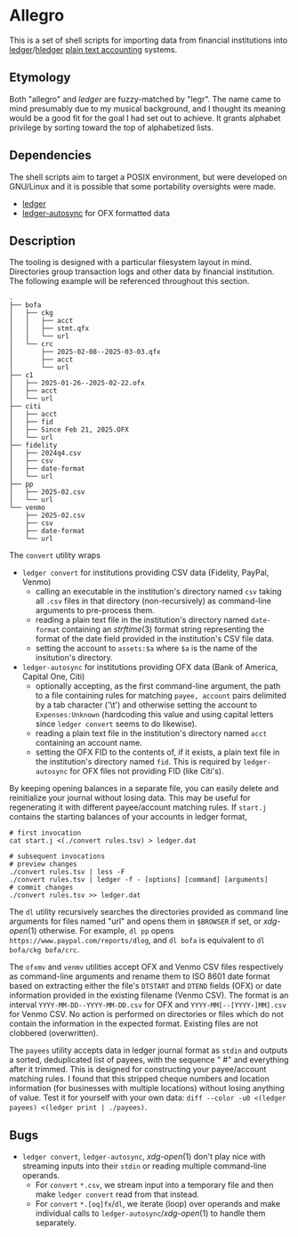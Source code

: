 # Allegro

This is a set of shell scripts for importing data from financial institutions into [ledger][]/[hledger][] [plain text accounting][] systems.

[ledger]: https://ledger-cli.org/
[hledger]: https://hledger.org/
[plain text accounting]: https://plaintextaccounting.org/

## Etymology

Both "allegro" and *ledger* are fuzzy-matched by "legr". The name came to mind presumably due to my musical background, and I thought its meaning would be a good fit for the goal I had set out to achieve. It grants alphabet privilege by sorting toward the top of alphabetized lists.

## Dependencies

The shell scripts aim to target a POSIX environment, but were developed on GNU/Linux and it is possible that some portability oversights were made.

- [ledger](https://ledger-cli.org/)
- [ledger-autosync](https://github.com/egh/ledger-autosync/) for OFX formatted data

## Description

The tooling is designed with a particular filesystem layout in mind. Directories group transaction logs and other data by financial institution. The following example will be referenced throughout this section.

```
.
├── bofa
│   ├── ckg
│   │   ├── acct
│   │   ├── stmt.qfx
│   │   └── url
│   └── crc
│       ├── 2025-02-08--2025-03-03.qfx
│       ├── acct
│       └── url
├── c1
│   ├── 2025-01-26--2025-02-22.ofx
│   ├── acct
│   └── url
├── citi
│   ├── acct
│   ├── fid
│   ├── Since Feb 21, 2025.OFX
│   └── url
├── fidelity
│   ├── 2024q4.csv
│   ├── csv
│   ├── date-format
│   └── url
├── pp
│   ├── 2025-02.csv
│   └── url
└── venmo
    ├── 2025-02.csv
    ├── csv
    ├── date-format
    └── url
```

The `convert` utility wraps
- `ledger convert` for institutions providing CSV data (Fidelity, PayPal, Venmo)
	- calling an executable in the institution's directory named `csv` taking all `.csv` files in that directory (non-recursively) as command-line arguments to pre-process them.
	- reading a plain text file in the institution's directory named `date-format` containing an *strftime*(3) format string representing the format of the date field provided in the institution's CSV file data.
	- setting the account to `assets:$a` where `$a` is the name of the insitution's directory.
- `ledger-autosync` for institutions providing OFX data (Bank of America, Capital One, Citi)
	- optionally accepting, as the first command-line argument, the path to a file containing rules for matching `payee, account` pairs delimited by a tab character ('\t') and otherwise setting the account to `Expenses:Unknown` (hardcoding this value and using capital letters since `ledger convert` seems to do likewise).
	- reading a plain text file in the institution's directory named `acct` containing an account name.
	- setting the OFX FID to the contents of, if it exists, a plain text file in the institution's directory named `fid`. This is required by `ledger-autosync` for OFX files not providing FID (like Citi's).

By keeping opening balances in a separate file, you can easily delete and reinitialize your journal without losing data. This may be useful for regenerating it with different payee/account matching rules. If `start.j` contains the starting balances of your accounts in ledger format,

```
# first invocation
cat start.j <(./convert rules.tsv) > ledger.dat

# subsequent invocations
# preview changes
./convert rules.tsv | less -F
./convert rules.tsv | ledger -f - [options] [command] [arguments]
# commit changes
./convert rules.tsv >> ledger.dat
```

The `dl` utility recursively searches the directories provided as command line arguments for files named "url" and opens them in `$BROWSER` if set, or *xdg-open*(1) otherwise. For example, `dl pp` opens `https://www.paypal.com/reports/dlog`, and `dl bofa` is equivalent to `dl bofa/ckg bofa/crc`.

The `ofxmv` and `venmv` utilities accept OFX and Venmo CSV files respectively as command-line arguments and rename them to ISO 8601 date format based on extracting either the file's `DTSTART` and `DTEND` fields (OFX) or date information provided in the existing filename (Venmo CSV). The format is an interval `YYYY-MM-DD--YYYY-MM-DD.csv` for OFX and `YYYY-MM[--[YYYY-]MM].csv` for Venmo CSV. No action is performed on directories or files which do not contain the information in the expected format. Existing files are not clobbered (overwritten).

The `payees` utility accepts data in ledger journal format as `stdin` and outputs a sorted, deduplicated list of payees, with the sequence " #" and everything after it trimmed. This is designed for constructing your payee/account matching rules. I found that this stripped cheque numbers and location information (for businesses with multiple locations) without losing anything of value. Test it for yourself with your own data: `diff --color -u0 <(ledger payees) <(ledger print | ./payees)`.

## Bugs

- `ledger convert`, `ledger-autosync`, *xdg-open*(1) don't play nice with streaming inputs into their `stdin` or reading multiple command-line operands.
	- For `convert` `*.csv`, we stream input into a temporary file and then make `ledger convert` read from that instead.
	- For `convert` `*.[oq]fx`/`dl`, we iterate (loop) over operands and make individual calls to `ledger-autosync`/*xdg-open*(1) to handle them separately.
